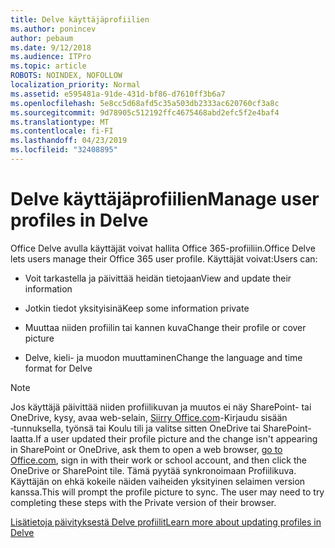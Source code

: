 ```yaml
---
title: Delve käyttäjäprofiilien
ms.author: ponincev
author: pebaum
ms.date: 9/12/2018
ms.audience: ITPro
ms.topic: article
ROBOTS: NOINDEX, NOFOLLOW
localization_priority: Normal
ms.assetid: e595481a-91de-431d-bf86-d7610ff3b6a7
ms.openlocfilehash: 5e8cc5d68afd5c35a503db2333ac620760cf3a8c
ms.sourcegitcommit: 9d78905c512192ffc4675468abd2efc5f2e4baf4
ms.translationtype: MT
ms.contentlocale: fi-FI
ms.lasthandoff: 04/23/2019
ms.locfileid: "32408895"
---
```

# <a name="manage-user-profiles-in-delve"></a><span data-ttu-id="7240c-102">Delve käyttäjäprofiilien</span><span class="sxs-lookup"><span data-stu-id="7240c-102">Manage user profiles in Delve</span></span>

<span data-ttu-id="7240c-103">Office Delve avulla käyttäjät voivat hallita Office 365-profiiliin.</span><span class="sxs-lookup"><span data-stu-id="7240c-103">Office Delve lets users manage their Office 365 user profile.</span></span> <span data-ttu-id="7240c-104">Käyttäjät voivat:</span><span class="sxs-lookup"><span data-stu-id="7240c-104">Users can:</span></span>
  
- <span data-ttu-id="7240c-105">Voit tarkastella ja päivittää heidän tietojaan</span><span class="sxs-lookup"><span data-stu-id="7240c-105">View and update their information</span></span>
    
- <span data-ttu-id="7240c-106">Jotkin tiedot yksityisinä</span><span class="sxs-lookup"><span data-stu-id="7240c-106">Keep some information private</span></span>
    
- <span data-ttu-id="7240c-107">Muuttaa niiden profiilin tai kannen kuva</span><span class="sxs-lookup"><span data-stu-id="7240c-107">Change their profile or cover picture</span></span>
    
- <span data-ttu-id="7240c-108">Delve, kieli- ja muodon muuttaminen</span><span class="sxs-lookup"><span data-stu-id="7240c-108">Change the language and time format for Delve</span></span>
    
> [!NOTE]
> <span data-ttu-id="7240c-109">Jos käyttäjä päivittää niiden profiilikuvan ja muutos ei näy SharePoint- tai OneDrive, kysy, avaa web-selain, [Siirry Office.com](https://www.office.com)-Kirjaudu sisään ‑tunnuksella, työnsä tai Koulu tili ja valitse sitten OneDrive tai SharePoint-laatta.</span><span class="sxs-lookup"><span data-stu-id="7240c-109">If a user updated their profile picture and the change isn't appearing in SharePoint or OneDrive, ask them to open a web browser, [go to Office.com](https://www.office.com), sign in with their work or school account, and then click the OneDrive or SharePoint tile.</span></span> <span data-ttu-id="7240c-110">Tämä pyytää synkronoimaan Profiilikuva. Käyttäjän on ehkä kokeile näiden vaiheiden yksityinen selaimen version kanssa.</span><span class="sxs-lookup"><span data-stu-id="7240c-110">This will prompt the profile picture to sync. The user may need to try completing these steps with the Private version of their browser.</span></span> 
  
[<span data-ttu-id="7240c-111">Lisätietoja päivityksestä Delve profiilit</span><span class="sxs-lookup"><span data-stu-id="7240c-111">Learn more about updating profiles in Delve</span></span>](https://go.microsoft.com/fwlink/?linkid=735070)
  

